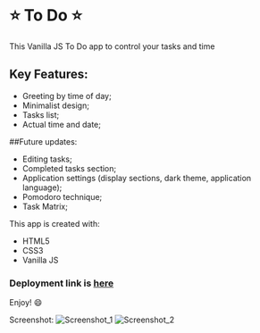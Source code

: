 # :star: To Do :star:
This Vanilla JS To Do app to control your tasks and time
## Key Features:
+ Greeting by time of day;
+ Minimalist design;
+ Tasks list;
+ Actual time and date;

##Future updates:
+ Editing tasks;
+ Completed tasks section;
+ Application settings (display sections, dark theme, application language);
+ Pomodoro technique;
+ Task Matrix;

This app is created with:
+ HTML5
+ CSS3
+ Vanilla JS

### Deployment link is [here](https://artemkamyshenkov.github.io/ToDo/)
Enjoy! :smile:

Screenshot:
![Screenshot_1](https://user-images.githubusercontent.com/104526360/198678546-36826592-0c1e-46b6-8fa0-d42b01a8a72c.png)
![Screenshot_2](https://user-images.githubusercontent.com/104526360/198678559-eaa35e85-8512-4ce4-8155-d090489295e9.png)
